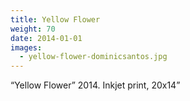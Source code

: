 ```yaml
---
title: Yellow Flower
weight: 70
date: 2014-01-01
images:
  - yellow-flower-dominicsantos.jpg
---
```

“Yellow Flower” 2014. Inkjet print, 20x14”
